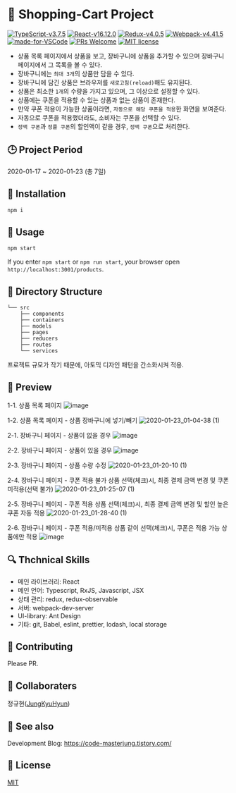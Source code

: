 # :open_book: Shopping-Cart Project 

[![TypeScript-v3.7.5](https://img.shields.io/badge/TypeScript-v3.7.5-007ACC.svg)](https://www.typescriptlang.org/)
[![React-v16.12.0](https://img.shields.io/badge/React-v16.12.0-61DAFB.svg?logo=react)](https://reactjs.org/)
[![Redux-v4.0.5](https://img.shields.io/badge/Redux-v4.0.5-764ABC.svg?logo=redux)](https://redux.js.org/)
[![Webpack-v4.41.5](https://img.shields.io/badge/Webpack-v4.41.5-8DD6F9.svg?logo=webpack)](https://webpack.js.org/)
[![made-for-VSCode](https://img.shields.io/badge/Made%20for-VSCode-007ACC.svg)](https://code.visualstudio.com/)
[![PRs Welcome](https://img.shields.io/badge/PRs-welcome-181717.svg?logo=github)](https://github.com/JungKyuHyun/Shopping-Cart/pulls)
[![MIT license](https://img.shields.io/badge/License-MIT-blue.svg)](https://github.com/JungKyuHyun/Shopping-Cart/blob/master/LICENSE)



- 상품 목록 페이지에서 상품을 보고, 장바구니에 상품을 추가할 수 있으며 장바구니 페이지에서 그 목록을 볼 수 있다. <br />
- 장바구니에는 `최대 3개`의 상품만 담을 수 있다. <br />
- 장바구니에 담긴 상품은 브라우저를 `새로고침(reload)`해도 유지된다. <br />
- 상품은 최소한 `1개`의 수량을 가지고 있으며, 그 이상으로 설정할 수 있다. <br />
- 상품에는 쿠폰을 적용할 수 있는 상품과 없는 상품이 존재한다. <br />
- 만약 쿠폰 적용이 가능한 상품이라면, `자동으로 해당 쿠폰을 적용`한 화면을 보여준다. <br />
- 자동으로 쿠폰을 적용했더라도, 소비자는 쿠폰을 선택할 수 있다. <br />
- `정액 쿠폰`과 `정률 쿠폰`의 할인액이 같을 경우, `정액 쿠폰`으로 처리한다.


## :clock3: Project Period

2020-01-17 ~ 2020-01-23 (총 7일)

## :triangular_ruler: Installation

```javascript
npm i
```

## :bell: Usage

```javascript
npm start
```

If you enter `npm start` or `npm run start`, your browser open `http://localhost:3001/products`.

## :mag_right: Directory Structure

```
└── src
    ├── components
    ├── containers
    ├── models
    ├── pages
    ├── reducers
    ├── routes
    └── services
```

프로젝트 규모가 작기 때문에, 아토믹 디자인 패턴을 간소화시켜 적용.

## :penguin: Preview
1-1. 상품 목록 페이지
![image](https://user-images.githubusercontent.com/42884032/72910546-078ad700-3d7c-11ea-8b4c-833f70a42cc2.png)

1-2. 상품 목록 페이지 - 상품 장바구니에 넣기/빼기
![2020-01-23_01-04-38 (1)](https://user-images.githubusercontent.com/42884032/72910868-7f590180-3d7c-11ea-9c21-f1657ed4a895.gif)


2-1. 장바구니 페이지 - 상품이 없을 경우
![image](https://user-images.githubusercontent.com/42884032/72911007-b6c7ae00-3d7c-11ea-9c1d-31245d9907d1.png)


2-2. 장바구니 페이지 - 상품이 있을 경우
![image](https://user-images.githubusercontent.com/42884032/72911783-f642ca00-3d7d-11ea-8e57-48917e6c750c.png)


2-3. 장바구니 페이지 - 상품 수량 수정
![2020-01-23_01-20-10 (1)](https://user-images.githubusercontent.com/42884032/72912282-c34d0600-3d7e-11ea-8778-e38380952791.gif)


2-4. 장바구니 페이지 - 쿠폰 적용 불가 상품 선택(체크)시, 최종 결제 금액 변경 및 쿠폰 미적용(선택 불가)
![2020-01-23_01-25-07 (1)](https://user-images.githubusercontent.com/42884032/72912667-5128f100-3d7f-11ea-9385-c25ca5e371fd.gif)


2-5. 장바구니 페이지 - 쿠폰 적용 상품 선택(체크)시, 최종 결제 금액 변경 및 할인 높은 쿠폰 자동 적용
![2020-01-23_01-28-40 (1)](https://user-images.githubusercontent.com/42884032/72912999-d8766480-3d7f-11ea-8e30-779b9de3af56.gif)


2-6. 장바구니 페이지 - 쿠폰 적용/미적용 상품 같이 선택(체크)시, 쿠폰은 적용 가능 상품에만 적용
![image](https://user-images.githubusercontent.com/42884032/72913416-75390200-3d80-11ea-89eb-aa0e3afc0da8.png)


## :mag: Thchnical Skills

- 메인 라이브러리: React
- 메인 언어: Typescript, RxJS, Javascript, JSX
- 상태 관리: redux, redux-observable
- 서버: webpack-dev-server
- UI-library: Ant Design
- 기타: git, Babel, eslint, prettier, lodash, local storage

## :pray: Contributing

Please PR.

## :trident: Collaboraters

정규현([JungKyuHyun](https://github.com/JungKyuHyun))

## :eyes: See also

Development Blog: https://code-masterjung.tistory.com/

## :traffic_light: License

[MIT](LICENSE)
